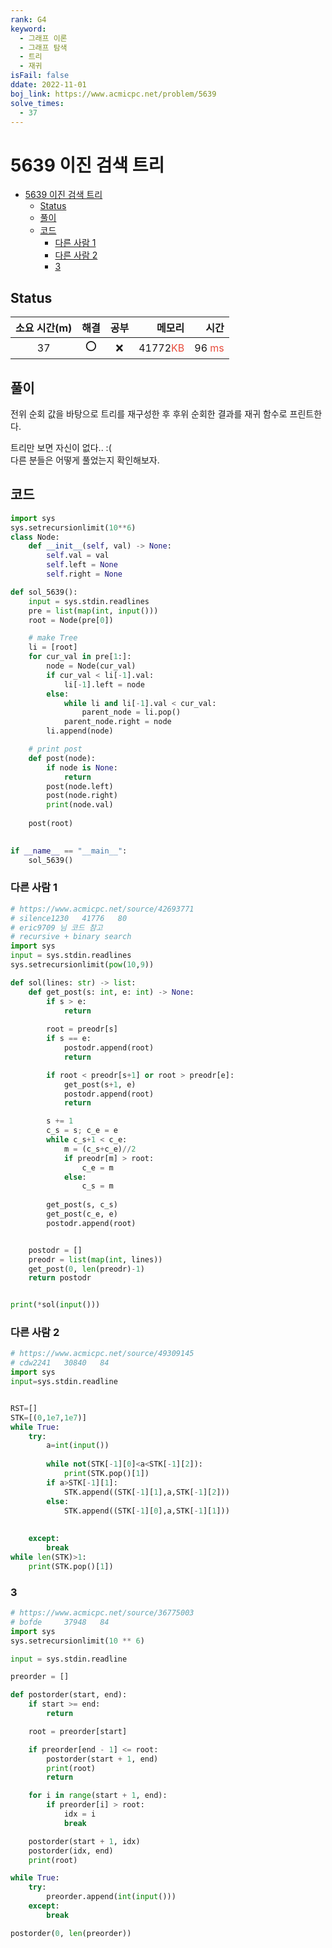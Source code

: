 ```yaml
---
rank: G4
keyword:
  - 그래프 이론
  - 그래프 탐색
  - 트리
  - 재귀
isFail: false
ddate: 2022-11-01
boj_link: https://www.acmicpc.net/problem/5639
solve_times:
  - 37
---
```

# 5639 이진 검색 트리

- [5639 이진 검색 트리](#5639-이진-검색-트리)
  - [Status](#status)
  - [풀이](#풀이)
  - [코드](#코드)
    - [다른 사람 1](#다른-사람-1)
    - [다른 사람 2](#다른-사람-2)
    - [3](#3)


## Status

| 소요 시간(m) | 해결  | 공부  |                                      메모리 |                                       시간 |
| :----------: | :---: | :---: | ------------------------------------------: | -----------------------------------------: |
|      37      |   ⭕️   |   ❌   | 41772<span style="color:#e74c3c">KB</span> | 96 <span style="color:#e74c3c">ms</span> |


## 풀이
전위 순회 값을 바탕으로 트리를 재구성한 후 후위 순회한 결과를 재귀 함수로 프린트한다.

트리만 보면 자신이 없다.. :(    
다른 분들은 어떻게 풀었는지 확인해보자.

## 코드

```python
import sys
sys.setrecursionlimit(10**6)
class Node:
    def __init__(self, val) -> None:
        self.val = val
        self.left = None
        self.right = None

def sol_5639():
    input = sys.stdin.readlines
    pre = list(map(int, input()))
    root = Node(pre[0])

    # make Tree
    li = [root]
    for cur_val in pre[1:]:
        node = Node(cur_val)
        if cur_val < li[-1].val:
            li[-1].left = node
        else:
            while li and li[-1].val < cur_val:
                parent_node = li.pop()
            parent_node.right = node
        li.append(node)

    # print post
    def post(node):
        if node is None:
            return
        post(node.left)
        post(node.right)
        print(node.val)
    
    post(root)
    

if __name__ == "__main__":
    sol_5639()
```

### 다른 사람 1
```py
# https://www.acmicpc.net/source/42693771
# silence1230	41776	80
# eric9709 님 코드 참고
# recursive + binary search
import sys
input = sys.stdin.readlines
sys.setrecursionlimit(pow(10,9))

def sol(lines: str) -> list:
    def get_post(s: int, e: int) -> None:
        if s > e:
            return
        
        root = preodr[s]
        if s == e:
            postodr.append(root)
            return

        if root < preodr[s+1] or root > preodr[e]:
            get_post(s+1, e)
            postodr.append(root)
            return

        s += 1
        c_s = s; c_e = e
        while c_s+1 < c_e:
            m = (c_s+c_e)//2
            if preodr[m] > root:
                c_e = m
            else:
                c_s = m
            
        get_post(s, c_s)
        get_post(c_e, e)
        postodr.append(root)


    postodr = []
    preodr = list(map(int, lines))
    get_post(0, len(preodr)-1)
    return postodr


print(*sol(input()))

```

### 다른 사람 2
```python
# https://www.acmicpc.net/source/49309145
# cdw2241   30840	84
import sys
input=sys.stdin.readline


RST=[]
STK=[(0,1e7,1e7)]
while True:
    try:
        a=int(input())
        
        while not(STK[-1][0]<a<STK[-1][2]):
            print(STK.pop()[1])
        if a>STK[-1][1]:
            STK.append((STK[-1][1],a,STK[-1][2]))
        else:
            STK.append((STK[-1][0],a,STK[-1][1]))
            
        
    except:
        break
while len(STK)>1:
    print(STK.pop()[1])
```

### 3
```python
# https://www.acmicpc.net/source/36775003
# bofde	    37948	84
import sys
sys.setrecursionlimit(10 ** 6)

input = sys.stdin.readline

preorder = []

def postorder(start, end):
    if start >= end:
        return

    root = preorder[start]

    if preorder[end - 1] <= root:
        postorder(start + 1, end)
        print(root)
        return

    for i in range(start + 1, end):
        if preorder[i] > root:
            idx = i
            break

    postorder(start + 1, idx)
    postorder(idx, end)
    print(root)

while True:
    try:
        preorder.append(int(input()))
    except:
        break

postorder(0, len(preorder))
```